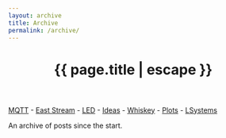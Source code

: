 ```yaml
---
layout: archive
title: Archive
permalink: /archive/
---
```


<header class="post-header">
    <h1 class="post-title">{{ page.title | escape }}</h1>
</header>

[MQTT](/mqtt/) - [East Stream](/projects/east-iot-stream/) - [LED](/led/) - [Ideas](/ideas/) - [Whiskey](/whiskey/) - [Plots](/plots/) - [LSystems](https://github.com/djdunc/djdunc.github.io/tree/main/projects/Lsystems)

An archive of posts since the start.